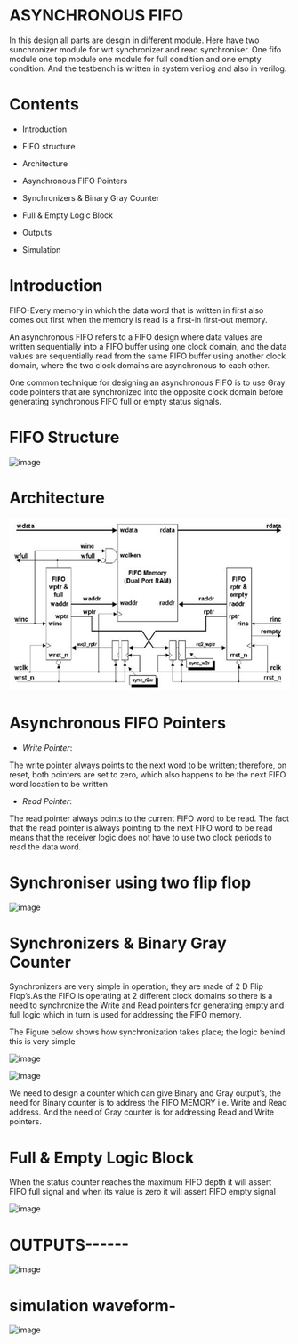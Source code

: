 # ASYNCHRONOUS FIFO

In this design all parts are desgin in different module. Here have two sunchronizer module for wrt synchronizer and read synchroniser. One fifo module one top module one module for full condition and one empty condition.
And the testbench is written in system verilog and also in verilog.

# Contents

* Introduction 

* FIFO structure

* Architecture

* Asynchronous FIFO Pointers

* Synchronizers & Binary Gray Counter

* Full & Empty Logic Block

* Outputs

* Simulation


# Introduction
FIFO-Every memory in which the data word that is written in first also comes out first when the memory is read is a first-in first-out memory.

An asynchronous FIFO refers to a FIFO design where data values are written sequentially into a FIFO buffer using one clock domain, and the data values are sequentially read from the same FIFO buffer using another clock domain, where the two clock domains are asynchronous to each other. 

One common technique for designing an asynchronous FIFO is to use Gray code pointers that are synchronized into the opposite clock domain before generating synchronous FIFO full or empty status signals.

  


# FIFO Structure

![image](https://user-images.githubusercontent.com/72481400/114535379-9c257180-9c6d-11eb-972d-fcfaf2aca1eb.png)

# Architecture

![alt text](image.png)



# Asynchronous FIFO Pointers


* *Write Pointer*:

The write pointer always points to the next word to be written; therefore, on reset, both pointers are set to zero, which also happens to be the next FIFO word location to be written

* *Read Pointer*:

The read pointer always points to the current FIFO word to be read. The fact that the read pointer is always pointing to the next FIFO word to be read means that the receiver logic does not have to use two clock periods to read the data word.



# Synchroniser using two flip flop


![image](https://user-images.githubusercontent.com/72481400/111077754-49468600-8518-11eb-9bfd-87d57d6dcd14.png)





# Synchronizers & Binary Gray Counter

Synchronizers are very simple in operation; they are made of 2 D Flip Flop’s.As the FIFO is operating at 2 different clock domains so there is a need to synchronize the Write and Read pointers for generating empty and full logic which in turn is used for addressing the FIFO memory.

The Figure below shows how synchronization takes place; the logic behind this is very simple

![image](https://user-images.githubusercontent.com/72481400/114535966-3dacc300-9c6e-11eb-9097-12b84d2a061f.png)

![image](https://user-images.githubusercontent.com/72481400/114535982-430a0d80-9c6e-11eb-8aa4-e6f910819907.png)

We need to design a counter which can give Binary and Gray output’s, the need for Binary counter is to address the FIFO MEMORY i.e. Write and Read address. And the need of Gray counter is for addressing Read and Write pointers.


# Full & Empty Logic Block

When the status counter reaches the maximum FIFO depth it will assert FIFO full signal and when its value is zero it will assert FIFO empty signal

![image](https://user-images.githubusercontent.com/72481400/114536217-7b115080-9c6e-11eb-90d2-5df89f42e764.png)


# OUTPUTS------


![image](https://user-images.githubusercontent.com/72481400/114534445-a004c400-9c6c-11eb-931b-7b12e328d692.png)




# simulation waveform-


![image](https://user-images.githubusercontent.com/72481400/111078289-b0fdd080-851a-11eb-954f-7070e6de9af6.png)